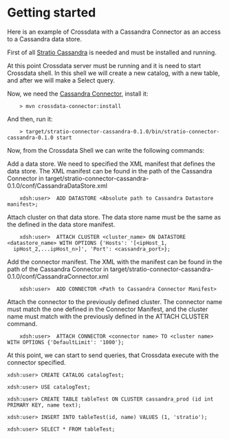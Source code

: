 # Getting started #
Here is an example of Crossdata with a Cassandra Connector as an access to a Cassandra data store.

First of all [Stratio Cassandra](https://github.com/Stratio/stratio-cassandra) is needed and must be installed and running.

At this point Crossdata server must be running and it is need to start Crossdata shell. In this shell we will create
a new catalog, with a new table, and after we will make a Select query.

Now, we need the [Cassandra Connector](https://github.com/Stratio/stratio-connector-cassandra), install it:

```
    > mvn crossdata-connector:install
```
And then, run it:

```
    > target/stratio-connector-cassandra-0.1.0/bin/stratio-connector-cassandra-0.1.0 start
```

Now, from the Crossdata Shell we can write the following commands:

Add a data store. We need to specified the XML manifest that defines the data store. The XML manifest can be found
in the path of the Cassandra Connector in target/stratio-connector-cassandra-0.1.0/conf/CassandraDataStore.xml

```
    xdsh:user>  ADD DATASTORE <Absolute path to Cassandra Datastore manifest>;
```

Attach cluster on that data store. The data store name must be the same as the defined in the data store manifest.

```
    xdsh:user>  ATTACH CLUSTER <cluster_name> ON DATASTORE <datastore_name> WITH OPTIONS {'Hosts': '[<ipHost_1,
  ipHost_2,...ipHost_n>]', 'Port': <cassandra_port>};
```

Add the connector manifest. The XML with the manifest can be found in the path of the Cassandra Connector in
target/stratio-connector-cassandra-0.1.0/conf/CassandraConnector.xml

```
    xdsh:user>  ADD CONNECTOR <Path to Cassandra Connector Manifest>
```

Attach the connector to the previously defined cluster. The connector name must match the one defined in the
Connector Manifest, and the cluster name must match with the previously defined in the ATTACH CLUSTER command.

```
    xdsh:user>  ATTACH CONNECTOR <connector name> TO <cluster name> WITH OPTIONS {'DefaultLimit': '1000'};
```

At this point, we can start to send queries, that Crossdata execute with the connector specified.


    xdsh:user> CREATE CATALOG catalogTest;

    xdsh:user> USE catalogTest;

    xdsh:user> CREATE TABLE tableTest ON CLUSTER cassandra_prod (id int PRIMARY KEY, name text);

    xdsh:user> INSERT INTO tableTest(id, name) VALUES (1, 'stratio');

    xdsh:user> SELECT * FROM tableTest;
